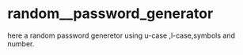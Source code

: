 # random__password_generator
here a random password generetor using u-case ,l-case,symbols and number.
